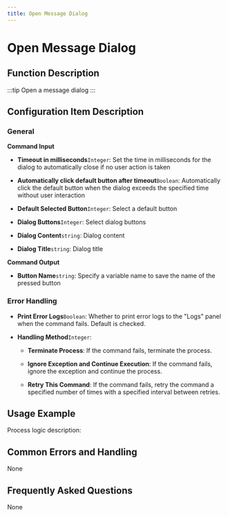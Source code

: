 ```yaml
---
title: Open Message Dialog
---
```


# Open Message Dialog

## Function Description

:::tip 
Open a message dialog
:::

## Configuration Item Description

### General

**Command Input**

- **Timeout in milliseconds**`Integer`: Set the time in milliseconds for the dialog to automatically close if no user action is taken

- **Automatically click default button after timeout**`Boolean`: Automatically click the default button when the dialog exceeds the specified time without user interaction

- **Default Selected Button**`Integer`: Select a default button

- **Dialog Buttons**`Integer`: Select dialog buttons

- **Dialog Content**`string`: Dialog content

- **Dialog Title**`string`: Dialog title


**Command Output**

- **Button Name**`string`: Specify a variable name to save the name of the pressed button


### Error Handling

- **Print Error Logs**`Boolean`: Whether to print error logs to the "Logs" panel when the command fails. Default is checked. 

- **Handling Method**`Integer`:

    - **Terminate Process**: If the command fails, terminate the process.

    - **Ignore Exception and Continue Execution**: If the command fails, ignore the exception and continue the process.

    - **Retry This Command**: If the command fails, retry the command a specified number of times with a specified interval between retries.

## Usage Example

Process logic description:

## Common Errors and Handling

None

## Frequently Asked Questions

None

